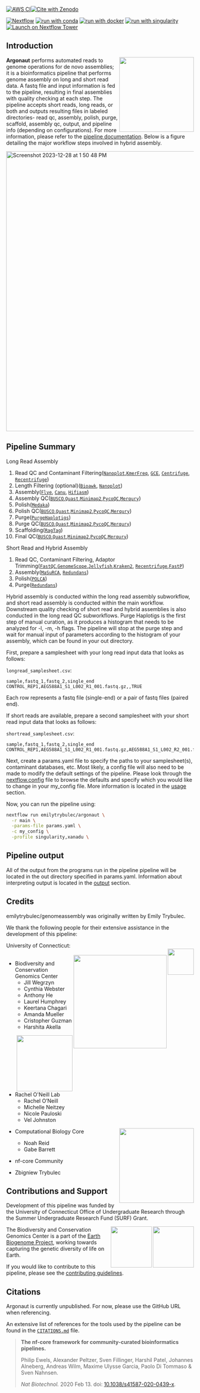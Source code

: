 [![AWS CI](https://img.shields.io/badge/CI%20tests-full%20size-FF9900?labelColor=000000&logo=Amazon%20AWS)](https://nf-co.re/genomeassembly/results)[![Cite with Zenodo](http://img.shields.io/badge/DOI-10.5281/zenodo.XXXXXXX-1073c8?labelColor=000000)](https://doi.org/10.5281/zenodo.XXXXXXX)

[![Nextflow](https://img.shields.io/badge/nextflow%20DSL2-%E2%89%A522.10.1-23aa62.svg)](https://www.nextflow.io/)
[![run with conda](http://img.shields.io/badge/run%20with-conda-3EB049?labelColor=000000&logo=anaconda)](https://docs.conda.io/en/latest/)
[![run with docker](https://img.shields.io/badge/run%20with-docker-0db7ed?labelColor=000000&logo=docker)](https://www.docker.com/)
[![run with singularity](https://img.shields.io/badge/run%20with-singularity-1d355c.svg?labelColor=000000)](https://sylabs.io/docs/)
[![Launch on Nextflow Tower](https://img.shields.io/badge/Launch%20%F0%9F%9A%80-Nextflow%20Tower-%234256e7)](https://tower.nf/launch?pipeline=https://github.com/nf-core/genomeassembly)

## Introduction

<img align="right" height="200" src="https://github.com/emilytrybulec/genomeassembly/assets/114685119/9b900dab-44cb-479e-9362-0c0d9dc00ae0">

**Argonaut** performs automated reads to genome operations for de novo assemblies; it is a bioinformatics pipeline that performs genome assembly on long and short read data. A fastq file and input information is fed to the pipeline, resulting in final assemblies with quality checking at each step. The pipeline accepts short reads, long reads, or both and outputs resulting files in labeled directories- read qc, assembly, polish, purge, scaffold, assembly qc, output, and pipeline info (depending on configurations). For more information, please refer to the [pipeline documentation](https://github.com/emilytrybulec/argonaut/blob/main/docs/README.md).  Below is a figure detailing the major workflow steps involved in hybrid assembly.

<img align="center" width="750" alt="Screenshot 2023-12-28 at 1 50 48 PM" src="https://github.com/emilytrybulec/argonaut/assets/114685119/9a67e0bb-8d63-4a1a-ae64-3f2e7dde0746">

## Pipeline Summary

Long Read Assembly
1. Read QC and Contaminant Filtering([`Nanoplot`](https://github.com/wdecoster/NanoPlot),[`KmerFreq`](https://github.com/fanagislab/kmerfreq), [`GCE`](https://github.com/fanagislab/GCE), [`Centrifuge`](https://ccb.jhu.edu/software/centrifuge/), [`Recentrifuge`](https://github.com/khyox/recentrifuge))
2. Length Filtering (optional)([`Bioawk`](https://github.com/lh3/bioawk), [`Nanoplot`](https://github.com/wdecoster/NanoPlot))
3. Assembly([`Flye`](https://github.com/fenderglass/Flye), [`Canu`](https://github.com/marbl/canu), [`Hifiasm`](https://github.com/chhylp123/hifiasm))
4. Assembly QC([`BUSCO`](https://busco.ezlab.org/),[`Quast`](https://quast.sourceforge.net/),[`Minimap2`](https://github.com/lh3/minimap2),[`PycoQC`](https://github.com/a-slide/pycoQC),[`Merqury`](https://github.com/marbl/merqury))
5. Polish([`Medaka`](https://github.com/nanoporetech/medaka))
6. Polish QC([`BUSCO`](https://busco.ezlab.org/),[`Quast`](https://quast.sourceforge.net/),[`Minimap2`](https://github.com/lh3/minimap2),[`PycoQC`](https://github.com/a-slide/pycoQC),[`Merqury`](https://github.com/marbl/merqury))
7. Purge([`PurgeHaplotigs`](https://bitbucket.org/mroachawri/purge_haplotigs/src/master/))
8. Purge QC([`BUSCO`](https://busco.ezlab.org/),[`Quast`](https://quast.sourceforge.net/),[`Minimap2`](https://github.com/lh3/minimap2),[`PycoQC`](https://github.com/a-slide/pycoQC),[`Merqury`](https://github.com/marbl/merqury))
9. Scaffolding([`RagTag`](https://github.com/malonge/RagTag))
10. Final QC([`BUSCO`](https://busco.ezlab.org/),[`Quast`](https://quast.sourceforge.net/),[`Minimap2`](https://github.com/lh3/minimap2),[`PycoQC`](https://github.com/a-slide/pycoQC),[`Merqury`](https://github.com/marbl/merqury))

Short Read and Hybrid Assembly
1. Read QC, Contaminant Filtering, Adaptor Trimming([`FastQC`](https://www.bioinformatics.babraham.ac.uk/projects/fastqc/),[`GenomeScope`](http://qb.cshl.edu/genomescope/),[`Jellyfish`](https://github.com/gmarcais/Jellyfish),[`Kraken2`](https://ccb.jhu.edu/software/kraken2/), [`Recentrifuge`](https://github.com/khyox/recentrifuge),[`FastP`](https://github.com/OpenGene/fastp))
2. Assembly([`MaSuRCA`](https://github.com/alekseyzimin/masurca), [`Redundans`](https://github.com/Gabaldonlab/redundans))
3. Polish([`POLCA`](https://journals.plos.org/ploscompbiol/article?id=10.1371/journal.pcbi.1007981))
4. Purge([`Redundans`](https://github.com/Gabaldonlab/redundans))

Hybrid assembly is conducted within the long read assembly subworkflow, and short read assembly is conducted within the main workflow. Downstream quality checking of short read and hybrid assemblies is also conducted in the long read QC subworkflows. 
Purge Haplotigs is the first step of manual curation, as it produces a histogram that needs to be analyzed for -l, -m, -h flags. The pipeline will stop at the purge step and wait for manual input of parameters according to the histogram of your assembly, which can be found in your out directory.

First, prepare a samplesheet with your long read input data that looks as follows:

`longread_samplesheet.csv`:

```csv
sample,fastq_1,fastq_2,single_end
CONTROL_REP1,AEG588A1_S1_L002_R1_001.fastq.gz,,TRUE
```

Each row represents a fastq file (single-end) or a pair of fastq files (paired end).

If short reads are available, prepare a second samplesheet with your short read input data that looks as follows:

`shortread_samplesheet.csv`:

```csv
sample,fastq_1,fastq_2,single_end
CONTROL_REP1,AEG588A1_S1_L002_R1_001.fastq.gz,AEG588A1_S1_L002_R2_001.fastq.gz,FALSE
```

Next, create a params.yaml file to specify the paths to your samplesheet(s), contaminant databases, etc. Most likely, a config file will also need to be made to modify the default settings of the pipeline. Please look through the [nextflow.config](nextflow.config) file to browse the defaults and specify which you would like to change in your my_config file. More information is located in the [usage](docs/usage.md) section.

Now, you can run the pipeline using:


```bash
nextflow run emilytrybulec/argonaut \
  -r main \
  -params-file params.yaml \
  -c my_config \
  -profile singularity,xanadu \
```

## Pipeline output
All of the output from the programs run in the pipeline pipeline will be located in the out directory specified in params.yaml. Information about interpreting output is located in the [output](docs/output.md) section.

## Credits
emilytrybulec/genomeassembly was originally written by Emily Trybulec.

We thank the following people for their extensive assistance in the development of this pipeline:

University of Connecticut:  
<img align="right" height="70" src="https://github.com/emilytrybulec/argonaut/assets/114685119/a19e1504-4288-4e3f-91bc-94c69d10eaa2">  
<img align="right" height="250" src="https://github.com/emilytrybulec/argonaut/assets/114685119/7a3fd47c-0fbf-443c-a121-9fd8a3da9ba3">

* Biodiversity and Conservation Genomics Center  
     * Jill Wegrzyn  
     * Cynthia Webster  
     * Anthony He  
     * Laurel Humphrey  
     * Keertana Chagari  
     * Amanda Mueller  
     * Cristopher Guzman  
     * Harshita Akella
  
<img align="right" height="150" src="https://github.com/emilytrybulec/argonaut/assets/114685119/91c25e9f-f70b-481f-8aab-55d2d529eca4">

* Rachel O'Neill Lab  
     * Rachel O’Neill  
     * Michelle Neitzey  
     * Nicole Pauloski  
     * Vel Johnston
  
<img align="right" height="200" src="https://github.com/emilytrybulec/argonaut/assets/114685119/161c0c34-4f05-496d-9436-2d087ba5ccd1">  

* Computational Biology Core  
     * Noah Reid  
     * Gabe Barrett  

* nf-core Community  

* Zbigniew Trybulec

 
## Contributions and Support

Development of this pipeline was funded by the University of Connecticut Office of Undergraduate Research through the Summer Undergraduate Research Fund (SURF) Grant.

<img align="right" height="110" src="https://github.com/emilytrybulec/argonaut/assets/114685119/925bab1e-ba82-44d3-b640-3d7cf6c2028f">  
<img align="right" height="110" src="https://github.com/emilytrybulec/argonaut/assets/114685119/3276ed4c-e272-4ff5-93ba-4a7802bd78aa">  

The Biodiversity and Conservation Genomics Center is a part of the [Earth Biogenome Project](https://www.earthbiogenome.org/), working towards capturing the genetic diversity of life on Earth.

If you would like to contribute to this pipeline, please see the [contributing guidelines](.github/CONTRIBUTING.md).

## Citations
Argonaut is currently unpublished. For now, please use the GitHub URL when referencing.

An extensive list of references for the tools used by the pipeline can be found in the [`CITATIONS.md`](CITATIONS.md) file.

> **The nf-core framework for community-curated bioinformatics pipelines.**
>
> Philip Ewels, Alexander Peltzer, Sven Fillinger, Harshil Patel, Johannes Alneberg, Andreas Wilm, Maxime Ulysse Garcia, Paolo Di Tommaso & Sven Nahnsen.
>
> _Nat Biotechnol._ 2020 Feb 13. doi: [10.1038/s41587-020-0439-x](https://dx.doi.org/10.1038/s41587-020-0439-x).
